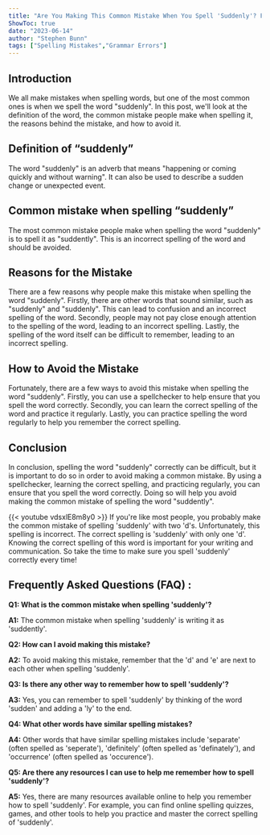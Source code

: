 ```yaml
---
title: "Are You Making This Common Mistake When You Spell 'Suddenly'? Find Out Now!"
ShowToc: true 
date: "2023-06-14"
author: "Stephen Bunn" 
tags: ["Spelling Mistakes","Grammar Errors"]
---
```

## Introduction 
We all make mistakes when spelling words, but one of the most common ones is when we spell the word "suddenly". In this post, we'll look at the definition of the word, the common mistake people make when spelling it, the reasons behind the mistake, and how to avoid it. 

## Definition of “suddenly”
The word "suddenly" is an adverb that means "happening or coming quickly and without warning". It can also be used to describe a sudden change or unexpected event. 

## Common mistake when spelling “suddenly”
The most common mistake people make when spelling the word "suddenly" is to spell it as "suddently". This is an incorrect spelling of the word and should be avoided. 

## Reasons for the Mistake
There are a few reasons why people make this mistake when spelling the word "suddenly". Firstly, there are other words that sound similar, such as "suddenly" and "suddenly". This can lead to confusion and an incorrect spelling of the word. Secondly, people may not pay close enough attention to the spelling of the word, leading to an incorrect spelling. Lastly, the spelling of the word itself can be difficult to remember, leading to an incorrect spelling. 

## How to Avoid the Mistake
Fortunately, there are a few ways to avoid this mistake when spelling the word "suddenly". Firstly, you can use a spellchecker to help ensure that you spell the word correctly. Secondly, you can learn the correct spelling of the word and practice it regularly. Lastly, you can practice spelling the word regularly to help you remember the correct spelling. 

## Conclusion
In conclusion, spelling the word "suddenly" correctly can be difficult, but it is important to do so in order to avoid making a common mistake. By using a spellchecker, learning the correct spelling, and practicing regularly, you can ensure that you spell the word correctly. Doing so will help you avoid making the common mistake of spelling the word "suddently".

{{< youtube vdsxlE8m8y0 >}} 
If you're like most people, you probably make the common mistake of spelling 'suddenly' with two 'd's. Unfortunately, this spelling is incorrect. The correct spelling is 'suddenly' with only one 'd'. Knowing the correct spelling of this word is important for your writing and communication. So take the time to make sure you spell 'suddenly' correctly every time!

## Frequently Asked Questions (FAQ) :
**Q1: What is the common mistake when spelling 'suddenly'?**

**A1:** The common mistake when spelling 'suddenly' is writing it as 'suddently'.

**Q2: How can I avoid making this mistake?**

**A2:** To avoid making this mistake, remember that the 'd' and 'e' are next to each other when spelling 'suddenly'.

**Q3: Is there any other way to remember how to spell 'suddenly'?**

**A3:** Yes, you can remember to spell 'suddenly' by thinking of the word 'sudden' and adding a 'ly' to the end.

**Q4: What other words have similar spelling mistakes?**

**A4:** Other words that have similar spelling mistakes include 'separate' (often spelled as 'seperate'), 'definitely' (often spelled as 'definately'), and 'occurrence' (often spelled as 'occurence').

**Q5: Are there any resources I can use to help me remember how to spell 'suddenly'?**

**A5:** Yes, there are many resources available online to help you remember how to spell 'suddenly'. For example, you can find online spelling quizzes, games, and other tools to help you practice and master the correct spelling of 'suddenly'.





